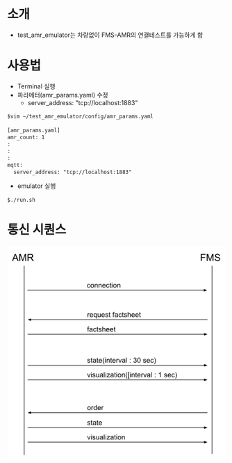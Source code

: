 # 소개
- test_amr_emulator는 차량없이 FMS-AMR의 연결테스트를 가능하게 함
# 사용법
- Terminal 실행
- 파라메터(amr_params.yaml) 수정
  - server_address: "tcp://localhost:1883"
```
$vim ~/test_amr_emulator/config/amr_params.yaml

[amr_params.yaml]
amr_count: 1
:
:
:
mqtt:
  server_address: "tcp://localhost:1883"
```

- emulator 실행
```
$./run.sh
```

# 통신 시퀀스
![Diagram](images/fms_amr_sequence.png)




